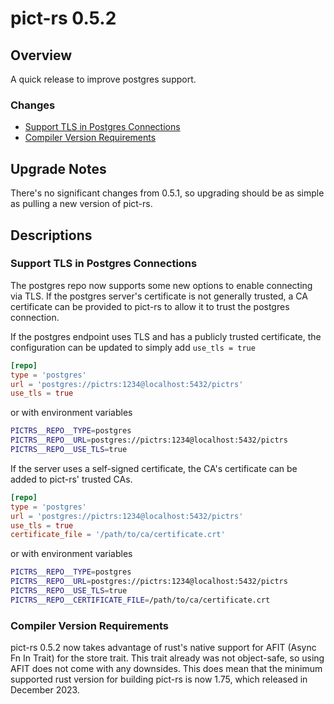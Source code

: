 # pict-rs 0.5.2

## Overview

A quick release to improve postgres support.

### Changes

- [Support TLS in Postgres Connections](#support-tls-in-postgres-connections)
- [Compiler Version Requirements](#compiler-version-requirements)


## Upgrade Notes

There's no significant changes from 0.5.1, so upgrading should be as simple as pulling a new version
of pict-rs.


## Descriptions

### Support TLS in Postgres Connections

The postgres repo now supports some new options to enable connecting via TLS. If the postgres
server's certificate is not generally trusted, a CA certificate can be provided to pict-rs to allow
it to trust the postgres connection.

If the postgres endpoint uses TLS and has a publicly trusted certificate, the configuration can be
updated to simply add `use_tls = true`
```toml
[repo]
type = 'postgres'
url = 'postgres://pictrs:1234@localhost:5432/pictrs'
use_tls = true
```
or with environment variables
```bash
PICTRS__REPO__TYPE=postgres
PICTRS__REPO__URL=postgres://pictrs:1234@localhost:5432/pictrs
PICTRS__REPO__USE_TLS=true
```

If the server uses a self-signed certificate, the CA's certificate can be added to pict-rs' trusted
CAs.
```toml
[repo]
type = 'postgres'
url = 'postgres://pictrs:1234@localhost:5432/pictrs'
use_tls = true
certificate_file = '/path/to/ca/certificate.crt'
```
or with environment variables
```bash
PICTRS__REPO__TYPE=postgres
PICTRS__REPO__URL=postgres://pictrs:1234@localhost:5432/pictrs
PICTRS__REPO__USE_TLS=true
PICTRS__REPO__CERTIFICATE_FILE=/path/to/ca/certificate.crt
```

### Compiler Version Requirements

pict-rs 0.5.2 now takes advantage of rust's native support for AFIT (Async Fn In Trait) for the
store trait. This trait already was not object-safe, so using AFIT does not come with any downsides.
This does mean that the minimum supported rust version for building pict-rs is now 1.75, which
released in December 2023.
